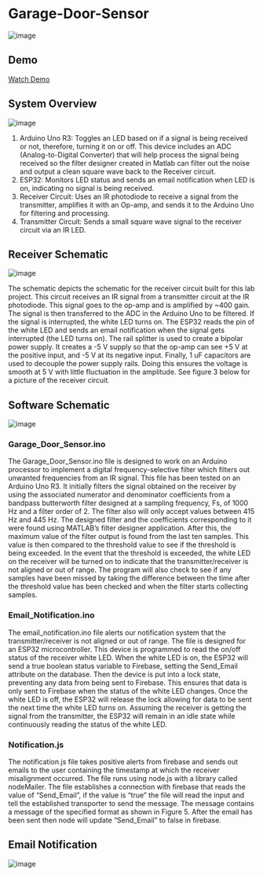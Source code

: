 # Garage-Door-Sensor
![image](https://github.com/user-attachments/assets/681e9fe8-a088-4dd2-ad54-92902608ae01)

## Demo
[Watch Demo](https://www.youtube.com/watch?v=5DMKkt_EakY)

## System Overview
![image](https://github.com/user-attachments/assets/3fd434ec-4ac5-44e8-ad7f-2a05d78b9342)

1. Arduino Uno R3: Toggles an LED based on if a signal is being received or not, therefore, turning it on or off. This device includes an ADC (Analog-to-Digital Converter) that will help process the signal being received so the filter designer created in Matlab can filter out the noise and output a clean square wave back to the Receiver circuit. 
2. ESP32: Monitors LED status and sends an email notification when LED is on, indicating no signal is being received.
3. Receiver Circuit: Uses an IR photodiode to receive a signal from the transmitter, amplifies it with an Op-amp, and sends it to the Arduino Uno for filtering and processing. 
4. Transmitter Circuit: Sends a small square wave signal to the receiver circuit via an IR LED. 

## Receiver Schematic
![image](https://github.com/user-attachments/assets/dbf562eb-b2ec-4bf2-b38a-72a5e79b13e0)

The schematic depicts the schematic for the receiver circuit built for this lab project. This circuit receives an IR signal from a transmitter circuit at the IR photodiode. This signal goes to the op-amp and is amplified by ~400 gain. The signal is then transferred to the ADC in the Arduino Uno to be filtered. If the signal is interrupted, the white LED turns on. The ESP32 reads the pin of the white LED and sends an email notification when the signal gets interrupted (the LED turns on). The rail splitter is used to create a bipolar power supply. It creates a -5 V supply so that the op-amp can see +5 V at the positive input, and -5 V at its negative input. Finally, 1 uF capacitors are used to decouple the power supply rails. Doing this ensures the voltage is smooth at 5 V with little fluctuation in the amplitude. See figure 3 below for a picture of the receiver circuit.

## Software Schematic
![image](https://github.com/user-attachments/assets/3a5282fc-9768-41ab-8cbc-4e5138715327)

### Garage_Door_Sensor.ino
The Garage_Door_Sensor.ino file is designed to work on an Arduino processor to implement a digital frequency-selective filter which filters out unwanted frequencies from an IR signal. This file has been tested on an Arduino Uno R3. It initially filters the signal obtained on the receiver by using the associated numerator and denominator coefficients from a bandpass butterworth filter designed at a sampling frequency, Fs, of 1000 Hz and a filter order of 2. The filter also will only accept values between 415 Hz and 445 Hz. The designed filter and the coefficients corresponding to it were found using MATLAB’s filter designer application. After this, the maximum value of the filter output is found from the last ten samples. This value is then compared to the threshold value to see if the threshold is being exceeded. In the event that the threshold is exceeded, the white LED on the receiver will be turned on to indicate that the transmitter/receiver is not aligned or out of range. The program will also check to see if any samples have been missed by taking the difference between the time after the threshold value has been checked and when the filter starts collecting samples.  

### Email_Notification.ino
The email_notification.ino file alerts our notification system that the transmitter/receiver is not aligned or out of range. The file is designed for an ESP32 microcontroller. This device is programmed to read the on/off status of the receiver white LED. When the white LED is on, the ESP32 will send a true boolean status variable to Firebase, setting the Send_Email attribute on the database. Then the device is put into a lock state, preventing any data from being sent to Firebase. This ensures that data is only sent to Firebase when the status of the white LED changes.  Once the white LED is off, the ESP32 will release the lock allowing for data to be sent the next time the white LED turns on. Assuming the receiver is getting the signal from the transmitter, the ESP32 will remain in an idle state while continuously reading the status of the white LED. 

### Notification.js 
The notification.js file takes positive alerts from firebase and sends out emails to the user containing the timestamp at which the receiver misalignment occurred. The file runs using node.js with a library called nodeMailer. The file establishes a connection with firebase that reads the value of  “Send_Email”, if the value is “true” the file will read the input and tell the established transporter to send the message. The message contains a message of the specified format as shown in Figure 5. After the email has been sent then node will update “Send_Email” to false in firebase. 

## Email Notification
![image](https://github.com/user-attachments/assets/a26982c1-68c4-4e71-b9a5-78fd5f578c25)

